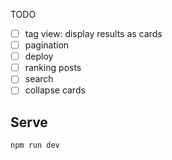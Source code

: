 TODO

- [ ] tag view: display results as cards
- [ ] pagination
- [ ] deploy
- [ ] ranking posts
- [ ] search
- [ ] collapse cards
## Serve

```bash
npm run dev
````
